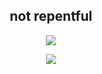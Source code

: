 <h2 align="center">not repentful</h2>

<p align="center">
  <img src="https://github-readme-stats.vercel.app/api/?username=r3p3nt&title_color=4F8CC9&text_color=9f9f9f&show_icons=true&bg_color=00000000&hide_border=true&icon_color=4F8CC9&hide_title=true&count_private=true" />
</p>

<a href="https://discord.com/users/872401412896751636">
  <p align="center">
    <img src="https://lanyard-profile-readme.vercel.app/api/872401412896751636" />
  </p>
